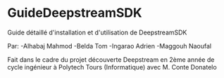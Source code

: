# GuideDeepstreamSDK
Guide détaillé d'installation et d'utilisation de DeepstreamSDK


Par:
  -Alhabaj Mahmod
  -Belda Tom
  -Ingarao Adrien
  -Maggouh Naoufal
  
Fait dans le cadre du projet découverte Deepstream en 2ème année de cycle ingénieur à Polytech Tours (Informatique) avec M. Conte Donatelo

